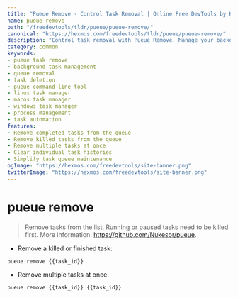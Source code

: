 ```yaml
---
title: "Pueue Remove - Control Task Removal | Online Free DevTools by Hexmos"
name: pueue-remove
path: "/freedevtools/tldr/pueue/pueue-remove/"
canonical: "https://hexmos.com/freedevtools/tldr/pueue/pueue-remove/"
description: "Control task removal with Pueue Remove. Manage your background tasks by removing completed or killed jobs. Free online tool, no registration required."
category: common
keywords:
- pueue task remove
- background task management
- queue removal
- task deletion
- pueue command line tool
- linux task manager
- macos task manager
- windows task manager
- process management
- task automation
features:
- Remove completed tasks from the queue
- Remove killed tasks from the queue
- Remove multiple tasks at once
- Clear individual task histories
- Simplify task queue maintenance
ogImage: "https://hexmos.com/freedevtools/site-banner.png"
twitterImage: "https://hexmos.com/freedevtools/site-banner.png"
---
```


# pueue remove

> Remove tasks from the list. Running or paused tasks need to be killed first.
> More information: <https://github.com/Nukesor/pueue>.

- Remove a killed or finished task:

`pueue remove {{task_id}}`

- Remove multiple tasks at once:

`pueue remove {{task_id}} {{task_id}}`
